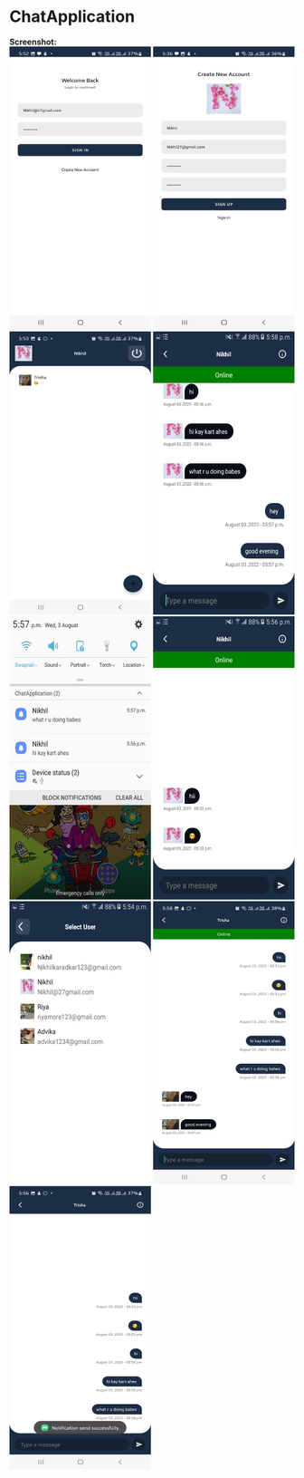 ﻿# ChatApplication<br>
<b>Screenshot:</b><br>
<img src="Images/ss3.jpeg" width=250 height="500">
<img src="Images/ss5.jpeg" width=250 height="500">
<img src="Images/ss4.jpeg" width=250 height="500">
<img src="Images/ss6.jpeg" width=250 height="500">
<img src="Images/ss7.jpeg" width=250 height="500">
<img src="Images/ss8.jpeg" width=250 height="500">
<img src="Images/ss9.jpeg" width=250 height="500">
<img src="Images/ss1.jpeg" width=250 height="500">
<img src="Images/ss2.jpeg" width=250 height="500">



